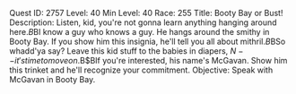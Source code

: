 Quest ID: 2757
Level: 40
Min Level: 40
Race: 255
Title: Booty Bay or Bust!
Description: Listen, kid, you're not gonna learn anything hanging around here.$B$BI know a guy who knows a guy. He hangs around the smithy in Booty Bay. If you show him this insignia, he'll tell you all about mithril.$B$BSo whadd'ya say? Leave this kid stuff to the babies in diapers, $N -- it's time to move on.$B$BIf you're interested, his name's McGavan. Show him this trinket and he'll recognize your commitment.
Objective: Speak with McGavan in Booty Bay.
